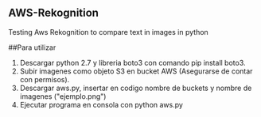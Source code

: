 ## AWS-Rekognition
Testing Aws Rekognition to compare text in images in python

##Para utilizar

1) Descargar python 2.7 y libreria boto3 con comando pip install boto3.
2) Subir imagenes como objeto S3 en bucket AWS (Asegurarse de contar con permisos).
3) Descargar aws.py, insertar en codigo nombre de buckets y nombre de imagenes ("ejemplo.png")
4) Ejecutar programa en consola con python aws.py
